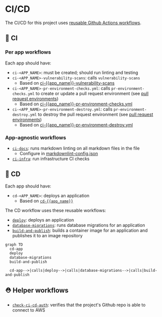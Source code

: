 # CI/CD

The CI/CD for this project uses [reusable Github Actions workflows](https://docs.github.com/en/actions/using-workflows/reusing-workflows).

## 🧪 CI

### Per app workflows

Each app should have:

- `ci-<APP_NAME>`: must be created; should run linting and testing
- `ci-<APP_NAME>-vulnerability-scans`: calls `vulnerability-scans`
  - Based on [ci-{{app_name}}-vulnerability-scans](https://github.com/navapbc/template-infra/blob/lorenyu%2Fplatform-cli/.github/workflows/ci-{{app_name}}-vulnerability-scans.yml.jinja)
- `ci-<APP_NAME>-pr-environment-checks.yml`: calls `pr-environment-checks.yml` to create or update a pull request environment (see [pull request environments](/docs/infra/pull-request-environments.md))
  - Based on [ci-{{app_name}}-pr-environment-checks.yml](https://github.com/navapbc/template-infra/blob/lorenyu%2Fplatform-cli/.github/workflows/ci-{{app_name}}-pr-environment-checks.yml.jinja)
- `ci-<APP_NAME>-pr-environment-destroy.yml`: calls `pr-environment-destroy.yml` to destroy the pull request environment (see [pull request environments](/docs/infra/pull-request-environments.md))
  - Based on [ci-{{app_name}}-pr-environment-destroy.yml](https://github.com/navapbc/template-infra/blob/lorenyu%2Fplatform-cli/.github/workflows/ci-{{app_name}}-pr-environment-destroy.yml.jinja)

### App-agnostic workflows

- [`ci-docs`](./ci-docs.yml): runs markdown linting on all markdown files in the file
  - Configure in [markdownlint-config.json](./markdownlint-config.json)
- [`ci-infra`](./ci-infra.yml): run infrastructure CI checks

## 🚢 CD

Each app should have:

- `cd-<APP_NAME>`: deploys an application
  - Based on [`cd-{{app_name}}`](https://github.com/navapbc/template-infra/blob/lorenyu%2Fplatform-cli/.github/workflows/cd-{{app_name}}.yml.jinja)

The CD workflow uses these reusable workflows:

- [`deploy`](./deploy.yml): deploys an application
- [`database-migrations`](./database-migrations.yml): runs database migrations for an application
- [`build-and-publish`](./build-and-publish.yml): builds a container image for an application and publishes it to an image repository

```mermaid
graph TD
  cd-app
  deploy
  database-migrations
  build-and-publish

  cd-app-->|calls|deploy-->|calls|database-migrations-->|calls|build-and-publish
```

## ⛑️ Helper workflows

- [`check-ci-cd-auth`](./check-ci-cd-auth.yml): verifies that the project's Github repo is able to connect to AWS
